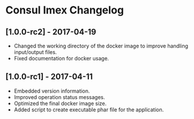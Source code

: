 # Consul Imex Changelog

## [1.0.0-rc2] - 2017-04-19
* Changed the working directory of the docker image to improve handling input/output files.
* Fixed documentation for docker usage.

## [1.0.0-rc1] - 2017-04-11
* Embedded version information.
* Improved operation status messages.
* Optimized the final docker image size.
* Added script to create executable phar file for the application.
